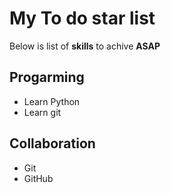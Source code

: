 # My To do star list
Below is list of __skills__ to achive **ASAP**
## Progarming
  - Learn Python
  - Learn git
## Collaboration
  - Git
  - GitHub
